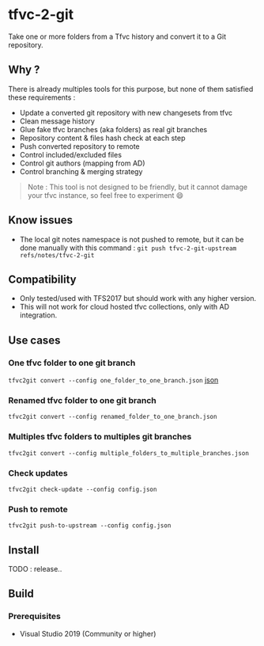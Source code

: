 # tfvc-2-git

Take one or more folders from a Tfvc history and convert it to a Git repository.

## Why ?

There is already multiples tools for this purpose, but none of them satisfied these requirements :

* Update a converted git repository with new changesets from tfvc
* Clean message history
* Glue fake tfvc branches (aka folders) as real git branches
* Repository content & files hash check at each step
* Push converted repository to remote
* Control included/excluded files
* Control git authors (mapping from AD)
* Control branching & merging strategy

> Note : This tool is not designed to be friendly, but it cannot damage your tfvc instance, so feel free to experiment 😄

## Know issues

* The local git notes namespace is not pushed to remote, but it can be done manually with this command : `git push tfvc-2-git-upstream refs/notes/tfvc-2-git`

## Compatibility

* Only tested/used with TFS2017 but should work with any higher version.
* This will not work for cloud hosted tfvc collections, only with AD integration.

## Use cases

### One tfvc folder to one git branch

`tfvc2git convert --config one_folder_to_one_branch.json` [json](docs/samples/renamed_folder_to_one_branch.json)

### Renamed tfvc folder to one git branch

`tfvc2git convert --config renamed_folder_to_one_branch.json`

### Multiples tfvc folders to multiples git branches

`tfvc2git convert --config multiple_folders_to_multiple_branches.json`

### Check updates

`tfvc2git check-update --config config.json`

### Push to remote

`tfvc2git push-to-upstream --config config.json`

## Install

TODO : release..

## Build

### Prerequisites

* Visual Studio 2019 (Community or higher)
